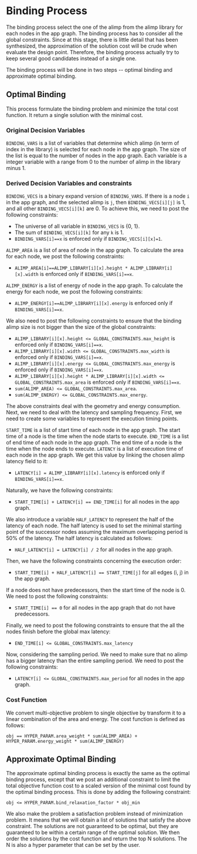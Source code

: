 # Binding Process

The binding process select the one of the alimp from the alimp library for each nodes in the app graph. The binding process has to consider all the global constraints. Since at this stage, there is little detail that has been synthesized, the approximation of the solution cost will be crude when evaluate the design point. Therefore, the binding process actually try to keep several good candidates instead of a single one.

The binding process will be done in two steps -- optimal binding and approximate optimal binding.

## Optimal Binding

This process formulate the binding problem and minimize the total cost function. It return a single solution with the minimal cost.

### Original Decision Variables

`BINDING_VARS` is a list of variables that determine which alimp (in term of index in the library) is selected for each node in the app graph. The size of the list is equal to the number of nodes in the app graph. Each variable is a integer variable with a range from 0 to the number of alimp in the library minus 1.

### Derived Decision Variables and constraints

`BINDING_VECS` is a binary expand version of `BINDING_VARS`. If there is a node `i` in the app graph, and the selected alimp is `j`, then `BINDING_VECS[i][j]` is 1, and all other `BINDING_VECS[i][k]` are 0. To achieve this, we need to post the following constraints:

- The universe of all variable in `BINDING_VECS` is {0, 1}.
- The sum of `BINDING_VECS[i][k]` for any `k` is 1.
- `BINDING_VARS[i]==x` is enforced only if `BINDING_VECS[i][x]=1`.

`ALIMP_AREA` is a list of area of node in the app graph. To calculate the area for each node, we post the following constraints:

- `ALIMP_AREA[i]==ALIMP_LIBRARY[i][x].height * ALIMP_LIBRARY[i][x].width` is enforced only if `BINDING_VARS[i]==x`.

`ALIMP_ENERGY` is a list of energy of node in the app graph. To calculate the energy for each node, we post the following constraints:

- `ALIMP_ENERGY[i]==ALIMP_LIBRARY[i][x].energy` is enforced only if `BINDING_VARS[i]==x`.

We also need to post the following constraints to ensure that the binding alimp size is not bigger than the size of the global constraints:

- `ALIMP_LIBRARY[i][x].height <= GLOBAL_CONSTRAINTS.max_height` is enforced only if `BINDING_VARS[i]==x`.
- `ALIMP_LIBRARY[i][x].width <= GLOBAL_CONSTRAINTS.max_width` is enforced only if `BINDING_VARS[i]==x`.
- `ALIMP_LIBRARY[i][x].energy <= GLOBAL_CONSTRAINTS.max_energy` is enforced only if `BINDING_VARS[i]==x`.
- `ALIMP_LIBRARY[i][x].height * ALIMP_LIBRARY[i][x].width <= GLOBAL_CONSTRAINTS.max_area` is enforced only if `BINDING_VARS[i]==x`.
- `sum(ALIMP_AREA) <= GLOBAL_CONSTRAINTS.max_area`.
- `sum(ALIMP_ENERGY) <= GLOBAL_CONSTRAINTS.max_energy`.

The above constraints deal with the geometry and energy consumption. Next, we need to deal with the latency and sampling frequency. First, we need to create some variables to represent the execution timing points.

`START_TIME` is a list of start time of each node in the app graph. The start time of a node is the time when the node starts to execute.
`END_TIME` is a list of end time of each node in the app graph. The end time of a node is the time when the node ends to execute.
`LATENCY` is a list of execution time of each node in the app graph. We get this value by linking the chosen alimp latency field to it:

- `LATENCY[i] = ALIMP_LIBRARY[i][x].latency` is enforced only if `BINDING_VARS[i]==x`.

Naturally, we have the following constraints:

- `START_TIME[i] + LATENCY[i] == END_TIME[i]` for all nodes in the app graph.

We also introduce a variable `HALF_LATENCY` to represent the half of the latency of each node. The half latency is used to set the minimal starting point of the successor nodes assuming the maximum overlapping period is 50% of the latency. The half latency is calculated as follows:

- `HALF_LATENCY[i] = LATENCY[i] / 2` for all nodes in the app graph.

Then, we have the following constraints concerning the execution order:

- `START_TIME[i] + HALF_LATENCY[i] == START_TIME[j]` for all edges (i, j) in the app graph.

If a node does not have predecessors, then the start time of the node is 0. We need to post the following constraints:

- `START_TIME[i] == 0` for all nodes in the app graph that do not have predecessors.

Finally, we need to post the following constraints to ensure that the all the nodes finish before the global max latency:

- `END_TIME[i] <= GLOBAL_CONSTRAINTS.max_latency`

Now, considering the sampling period. We need to make sure that no alimp has a bigger latency than the entire sampling period. We need to post the following constraints:

- `LATENCY[i] <= GLOBAL_CONSTRAINTS.max_period` for all nodes in the app graph.

### Cost Function

We convert multi-objective problem to single objective by transform it to a linear combination of the area and energy. The cost function is defined as follows:

```
obj == HYPER_PARAM.area_weight * sum(ALIMP_AREA) + HYPER_PARAM.energy_weight * sum(ALIMP_ENERGY)
```

## Approximate Optimal Binding

The approximate optimal binding process is exactly the same as the optimal binding process, except that we post an additional constraint to limit the total objective function cost to a scaled version of the minimal cost found by the optimal binding process. This is done by adding the following constraint:

```
obj <= HYPER_PARAM.bind_relaxation_factor * obj_min
```

We also make the problem a satisfaction problem instead of minimization problem. It means that we will obtain a list of solutions that satisfy the above constraint. The solutions are not guaranteed to be optimal, but they are guaranteed to be within a certain range of the optimal solution. We then order the solutions by the cost function and return the top N solutions. The N is also a hyper parameter that can be set by the user.
